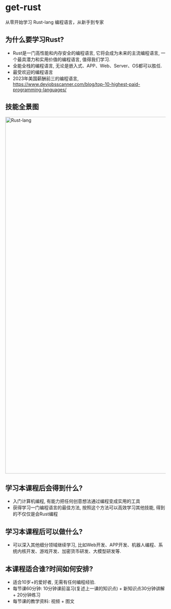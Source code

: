 # get-rust
从零开始学习 Rust-lang 编程语言，从新手到专家

## 为什么要学习Rust? 
- Rust是一门高性能和内存安全的编程语言, 它将会成为未来的主流编程语言, 一个最具潜力和实用价值的编程语言, 值得我们学习.
- 全能全栈的编程语言, 无论是嵌入式、APP、Web、Server、OS都可以胜任.
- 最受欢迎的编程语言
- 2023年美国薪酬前三的编程语言, https://www.devjobsscanner.com/blog/top-10-highest-paid-programming-languages/ 


## 技能全景图
<img width="1120" alt="Rust-lang" src="https://github.com/daviscai/get-rust/assets/3873034/2ee76ba9-312d-4f87-a0a2-a5b450827a08">



## 学习本课程后会得到什么? 
- 入门计算机编程, 有能力把任何创意想法通过编程变成实用的工具
- 获得学习一门编程语言的最佳方法, 按照这个方法可以高效学习其他技能, 得到的不仅仅是会Rust编程


## 学习本课程后可以做什么? 
- 可以深入其他细分领域继续学习, 比如Web开发、APP开发、机器人编程、系统内核开发、游戏开发、加密货币研发、大模型研发等.



## 本课程适合谁?时间如何安排?
- 适合10岁+的爱好者, 无需有任何编程经验.
- 每节课60分钟: 10分钟课前温习(复述上一课的知识点) + 新知识点30分钟讲解 + 20分钟练习
- 每节课的教学资料: 视频 + 图文
